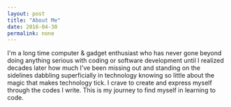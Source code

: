 ```yaml
---
layout: post
title: "About Me"
date: 2016-04-30
permalink: none
---
```


I'm a long time computer & gadget enthusiast who has never gone beyond doing anything serious with coding or software development until I realized decades later how much I've been missing out and standing on the sidelines dabbling superficially in technology knowing so little about the magic that makes technology tick.
I crave to create and express myself through the codes I write.  This is my journey to find myself in learning to code.